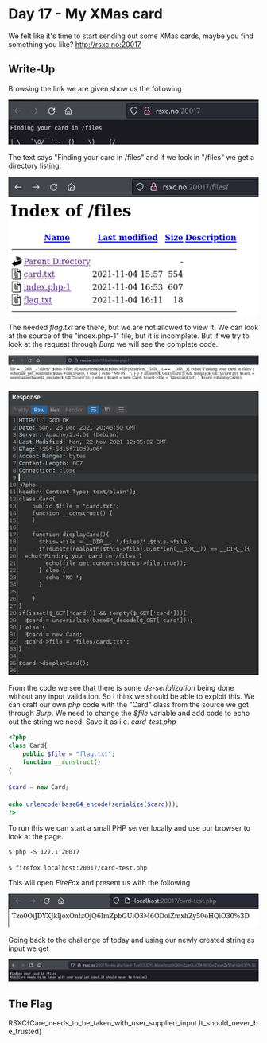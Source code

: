 # Day 17 - My XMas card

We felt like it's time to start sending out some XMas cards, maybe you find something you like?
http://rsxc.no:20017

## Write-Up
Browsing the link we are given show us the following

![](./images/image01.png)

The text says "Finding your card in /files" and if we look in "/files" we get a directory listing.

![](./images/image02.png)

The needed *flag.txt* are there, but we are not allowed to view it. We can look at the source of the "index.php-1" file, but it is incomplete. But if we try to look at the request through *Burp* we will see the complete code.

![](./images/image03.png)

![](./images/image04.png)

From the code we see that there is some *de-serialization* being done without any input validation. So I think we should be able to exploit this. We can craft our own *php* code with the "Card" class from the source we got through *Burp*. We need to change the *$file* variable and add code to echo out the string we need. Save it as i.e. *card-test.php*

``` php
<?php
class Card{
    public $file = "flag.txt";
    function __construct()
{

$card = new Card;

echo urlencode(base64_encode(serialize($card)));
?>
```

To run this we can start a small PHP server locally and use our browser to look at the page.

```
$ php -S 127.1:20017

$ firefox localhost:20017/card-test.php
```

This will open *FireFox* and present us with the following

![](./images/image05.png)

Going back to the challenge of today and using our newly created string as input we get

![](./images/image06.png)



## The Flag
RSXC{Care_needs_to_be_taken_with_user_supplied_input.It_should_never_be_trusted}